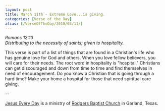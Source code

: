 ```yaml
---
layout: post
title: March 11th - Extreme Love...is giving.
categories: [Verse of the Day]
alias: [/VerseOfTheDay/2010/03/11/]
---
```


_Romans 12:13  
Distributing to the necessity of saints; given to hospitality._

This verse is part of a list of things that are found in a
Christian's life who has genuine love for God and others. When you
love fellow believers, you will care for their needs. The root word
in hospitality is "hospital." Christians can get discouraged and down
from time to time and find themselves in need of encouragement. Do you
know a Christian that is going through a hard time? Make your home a
hospital for those that need spiritual care giving.

 --

<a href=http://jesuseveryday.net>Jesus Every Day</a> is a ministry of <a href=http://rodgersbaptist.net>Rodgers Baptist Church</a> in Garland, Texas.
